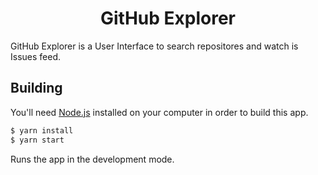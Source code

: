# <center> GitHub Explorer </center>

GitHub Explorer is a User Interface to search repositores and watch is Issues feed.

## Building

You'll need [Node.js](https://nodejs.org/) installed on your computer in order to build this app.

```bash
$ yarn install
$ yarn start
```
Runs the app in the development mode.
